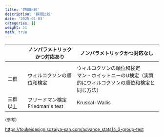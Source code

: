 ```yaml
---
title: '群間比較'
description: '群間比較'
date: '2025-01-03'
categories: []
weight: 51
math: true
---
```


|          |      | ノンパラメトリックかつ対応あり   | ノンパラメトリックかつ対応なし                               |
| -------- | ---- | -------------------------------- | ------------------------------------------------------------ |
|          |      |                                  |                                                              |
| 二群     |      | ウィルコクソンの順位和検定       | ウィルコクソンの順位和検定<br />マン・ホイットニーのU検定（実質的にウィルコクソンの順位和検定と同じ方法） |
| 三群以上 |      | フリードマン検定 Friedman's test | Kruskal-Wallis                                               |





(参考)

https://toukeidesign.sozaiya-san.com/advance_stats14_3-group-test